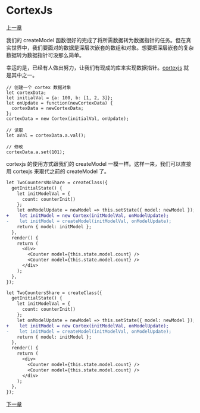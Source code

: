 # CortexJs

[上一章](https://github.com/blackChef/rce/blob/chinese-doc/tutorial/twoCounters-2.md)

我们的 createModel 函数很好的完成了将所需数据转为数据指针的任务。但在真实世界中，我们要面对的数据是深层次嵌套的数组和对象。想要把深层嵌套的复杂数据转为数据指针可没那么简单。

幸运的是，已经有人做出努力，让我们有现成的库来实现数据指针。[cortexjs](https://github.com/mquan/cortex) 就是其中之一。

```
// 创建一个 cortex 数据对象
let cortexData;
let initialVal = {a: 100, b: [1, 2, 3]};
let onUpdate = function(newCortexData) {
  cortexData = newCortexData;
};
cortexData = new Cortex(initialVal, onUpdate);

// 读取
let aVal = cortexData.a.val();

// 修改
cortexData.a.set(101);

```

cortexjs 的使用方式跟我们的 createModel 一模一样。这样一来，我们可以直接用 cortexjs 来取代之前的 createModel 了。

```diff
let TwoCountersNoShare = createClass({
  getInitialState() {
    let initModelVal = {
      count: counterInit()
    };
    let onModelUpdate = newModel => this.setState({ model: newModel });
+    let initModel = new Cortex(initModelVal, onModelUpdate);
-    let initModel = createModel(initModelVal, onModelUpdate);
    return { model: initModel };
  },
  render() {
    return (
      <div>
        <Counter model={this.state.model.count} />
        <Counter model={this.state.model.count} />
      </div>
    );
  },
});

let TwoCountersShare = createClass({
  getInitialState() {
    let initModelVal = {
      count: counterInit()
    };
    let onModelUpdate = newModel => this.setState({ model: newModel });
+    let initModel = new Cortex(initModelVal, onModelUpdate);
-    let initModel = createModel(initModelVal, onModelUpdate);
    return { model: initModel };
  },
  render() {
    return (
      <div>
        <Counter model={this.state.model.count} />
        <Counter model={this.state.model.count} />
      </div>
    );
  },
});
```

[下一章](https://github.com/blackChef/rce/blob/chinese-doc/tutorial/createModelHolder.md)





